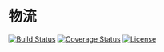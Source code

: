 # 物流

[![Build Status](https://img.shields.io/travis/miaoxing/logistics/master.svg?style=flat-square)](https://travis-ci.org/miaoxing/logistics)
[![Coverage Status](https://img.shields.io/coveralls/miaoxing/logistics.svg?style=flat-square)](https://coveralls.io/r/miaoxing/logistics?branch=master)
[![License](http://img.shields.io/badge/license-MIT-brightgreen.svg?style=flat-square)](http://www.opensource.org/licenses/MIT)
